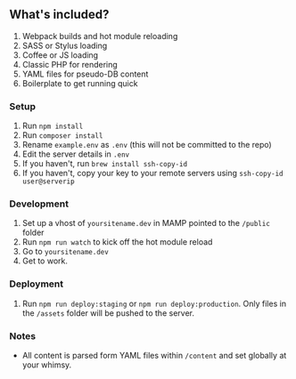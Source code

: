 ## What's included?
1. Webpack builds and hot module reloading
2. SASS or Stylus loading
3. Coffee or JS loading
4. Classic PHP for rendering
5. YAML files for pseudo-DB content
6. Boilerplate to get running quick

### Setup
1. Run `npm install`
1. Run `composer install`
2. Rename `example.env` as `.env` (this will not be committed to the repo)
3. Edit the server details in `.env`
4. If you haven't, run `brew install ssh-copy-id`
5. If you haven't, copy your key to your remote servers using `ssh-copy-id user@serverip`

### Development
1. Set up a vhost of `yoursitename.dev` in MAMP pointed to the `/public` folder
2. Run `npm run watch` to kick off the hot module reload
3. Go to `yoursitename.dev`
4. Get to work.

### Deployment
1. Run `npm run deploy:staging` or `npm run deploy:production`. Only files in the `/assets` folder will be pushed to the server.

### Notes
- All content is parsed form YAML files within `/content` and set globally at your whimsy.
